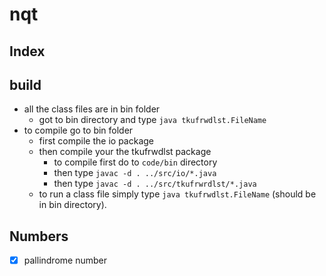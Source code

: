 # nqt

## Index

## build
- all the class files are in bin folder
	- got to bin directory and type ```java tkufrwdlst.FileName```
- to compile go to bin folder 
	- first compile the io package
	- then compile your the tkufrwdlst package
		- to compile first do to ```code/bin``` directory
		- then type ```javac -d . ../src/io/*.java```
		- then type ```javac -d . ../src/tkufrwrdlst/*.java```
	- to run a class file simply type ```java tkufrwdlst.FileName``` (should be in bin directory).

## Numbers
- [x] pallindrome number 